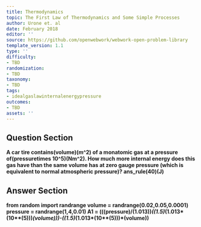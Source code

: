```yaml
---
title: Thermodynamics
topic: The First Law of Thermodynamics and Some Simple Processes
author: Urone et. al
date: February 2018
editor: ''
source: https://github.com/openwebwork/webwork-open-problem-library
template_version: 1.1
type: ''
difficulty:
- TBD
randomization:
- TBD
taxonomy:
- TBD
tags:
- idealgaslawinternalenergypressure
outcomes:
- TBD
assets: ''
---
```


## Question Section 

<b>
A car tire contains(volume)(m^2) of a monatomic gas at a pressure of(pressuretimes 10^5)(Nm^2). How much more internal energy does this gas have than the same volume has at zero gauge pressure (which is equivalent to normal atmospheric pressure)?
ans_rule(40)(J)



## Answer Section

from random import randrange
volume = randrange(0.02,0.05,0.0001)
pressure = randrange(1,4,0.01)
A1 = (((pressure)/(1.013))*((1.5)*(1.013*(10**(5)))*(volume)))-((1.5)*(1.013*(10**(5)))*(volume))